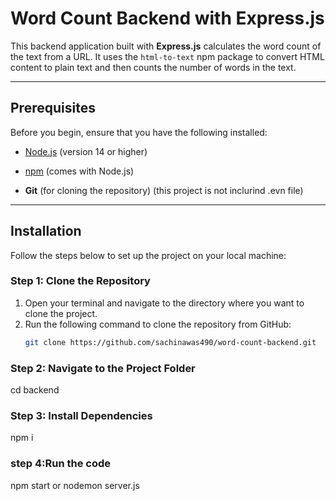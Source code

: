 # Word Count Backend with Express.js

This backend application built with **Express.js** calculates the word count of the text from a URL. It uses the `html-to-text` npm package to convert HTML content to plain text and then counts the number of words in the text.

---

## Prerequisites

Before you begin, ensure that you have the following installed:

- [Node.js](https://nodejs.org/) (version 14 or higher)
- [npm](https://www.npmjs.com/) (comes with Node.js)

- **Git** (for cloning the repository)
  (this project is not inclurind .evn file)
---

## Installation

Follow the steps below to set up the project on your local machine:

### Step 1: Clone the Repository

1. Open your terminal and navigate to the directory where you want to clone the project.
2. Run the following command to clone the repository from GitHub:
   ```bash
   git clone https://github.com/sachinawas490/word-count-backend.git

### Step 2: Navigate to the Project Folder
  cd backend

### Step 3: Install Dependencies
   npm i 

### step 4:Run the code 
   npm start or nodemon server.js


